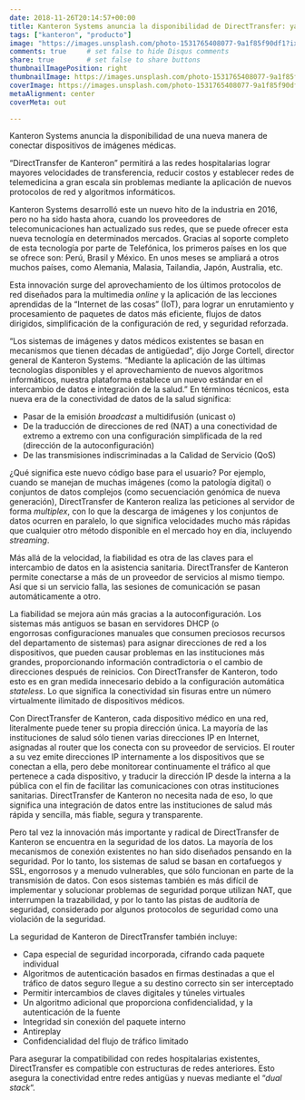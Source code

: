 ```yaml
---
date: 2018-11-26T20:14:57+00:00
title: Kanteron Systems anuncia la disponibilidad de DirectTransfer: ya no harán falta cortafuegos, SSL o NAT
tags: ["kanteron", "producto"]
image: "https://images.unsplash.com/photo-1531765408077-9a1f85f90df1?ixlib=rb-0.3.5&ixid=eyJhcHBfaWQiOjEyMDd9&s=5552dcbc19e44defbe7327577f0a2835&auto=format&fit=crop&w=1352&q=80"
comments: true     # set false to hide Disqus comments
share: true        # set false to share buttons
thumbnailImagePosition: right
thumbnailImage: https://images.unsplash.com/photo-1531765408077-9a1f85f90df1?ixlib=rb-0.3.5&ixid=eyJhcHBfaWQiOjEyMDd9&s=5552dcbc19e44defbe7327577f0a2835&auto=format&fit=crop&w=1352&q=80
coverImage: https://images.unsplash.com/photo-1531765408077-9a1f85f90df1?ixlib=rb-0.3.5&ixid=eyJhcHBfaWQiOjEyMDd9&s=5552dcbc19e44defbe7327577f0a2835&auto=format&fit=crop&w=1352&q=80
metaAlignment: center
coverMeta: out

---
```

Kanteron Systems anuncia la disponibilidad de una nueva manera de conectar dispositivos de imágenes médicas.

<!--more-->

&#8220;DirectTransfer de Kanteron&#8221; permitirá a las redes hospitalarias lograr mayores velocidades de transferencia, reducir costos y establecer redes de telemedicina a gran escala sin problemas mediante la aplicación de nuevos protocolos de red y algoritmos informáticos.

Kanteron Systems desarrolló este un nuevo hito de la industria en 2016, pero no ha sido hasta ahora, cuando los proveedores de telecomunicaciones han actualizado sus redes, que se puede ofrecer esta nueva tecnología en determinados mercados. Gracias al soporte completo de esta tecnología por parte de Telefónica, los primeros países en los que se ofrece son: Perú, Brasil y México. En unos meses se ampliará a otros muchos países, como Alemania, Malasia, Tailandia, Japón, Australia, etc.

Esta innovación surge del aprovechamiento de los últimos protocolos de red diseñados para la multimedia _online_ y la aplicación de las lecciones aprendidas de la &#8220;Internet de las cosas&#8221; (IoT), para lograr un enrutamiento y procesamiento de paquetes de datos más eficiente, flujos de datos dirigidos, simplificación de la configuración de red, y seguridad reforzada.

&#8220;Los sistemas de imágenes y datos médicos existentes se basan en mecanismos que tienen décadas de antigüedad&#8221;, dijo Jorge Cortell, director general de Kanteron Systems. &#8220;Mediante la aplicación de las últimas tecnologías disponibles y el aprovechamiento de nuevos algoritmos informáticos, nuestra plataforma establece un nuevo estándar en el intercambio de datos e integración de la salud.&#8221; En términos técnicos, esta nueva era de la conectividad de datos de la salud significa:

  * Pasar de la emisión _broadcast_ a multidifusión (unicast o)
  * De la traducción de direcciones de red (NAT) a una conectividad de extremo a extremo con una configuración simplificada de la red (dirección de la autoconfiguración)
  * De las transmisiones indiscriminadas a la Calidad de Servicio (QoS)

¿Qué significa este nuevo código base para el usuario? Por ejemplo, cuando se manejan de muchas imágenes (como la patología digital) o conjuntos de datos complejos (como secuenciación genómica de nueva generación), DirectTransfer de Kanteron realiza las peticiones al servidor de forma _multiplex_, con lo que la descarga de imágenes y los conjuntos de datos ocurren en paralelo, lo que significa velocidades mucho más rápidas que cualquier otro método disponible en el mercado hoy en día, incluyendo _streaming_.

Más allá de la velocidad, la fiabilidad es otra de las claves para el intercambio de datos en la asistencia sanitaria. DirectTransfer de Kanteron permite conectarse a más de un proveedor de servicios al mismo tiempo. Así que si un servicio falla, las sesiones de comunicación se pasan automáticamente a otro.

La fiabilidad se mejora aún más gracias a la autoconfiguración. Los sistemas más antiguos se basan en servidores DHCP (o engorrosas configuraciones manuales que consumen preciosos recursos del departamento de sistemas) para asignar direcciones de red a los dispositivos, que pueden causar problemas en las instituciones más grandes, proporcionando información contradictoria o el cambio de direcciones después de reinicios. Con DirectTransfer de Kanteron, todo esto es en gran medida innecesario debido a la configuración automática _stateless_. Lo que significa la conectividad sin fisuras entre un número virtualmente ilimitado de dispositivos médicos.

Con DirectTransfer de Kanteron, cada dispositivo médico en una red, literalmente puede tener su propia dirección única. La mayoría de las instituciones de salud sólo tienen varias direcciones IP en Internet, asignadas al router que los conecta con su proveedor de servicios. El router a su vez emite direcciones IP internamente a los dispositivos que se conectan a ella, pero debe monitorear continuamente el tráfico al que pertenece a cada dispositivo, y traducir la dirección IP desde la interna a la pública con el fin de facilitar las comunicaciones con otras instituciones sanitarias. DirectTransfer de Kanteron no necesita nada de eso, lo que significa una integración de datos entre las instituciones de salud más rápida y sencilla, más fiable, segura y transparente.

Pero tal vez la innovación más importante y radical de DirectTransfer de Kanteron se encuentra en la seguridad de los datos. La mayoría de los mecanismos de conexión existentes no han sido diseñados pensando en la seguridad. Por lo tanto, los sistemas de salud se basan en cortafuegos y SSL, engorrosos y a menudo vulnerables, que sólo funcionan en parte de la transmisión de datos. Con esos sistemas también es más difícil de implementar y solucionar problemas de seguridad porque utilizan NAT, que interrumpen la trazabilidad, y por lo tanto las pistas de auditoría de seguridad, considerado por algunos protocolos de seguridad como una violación de la seguridad.

La seguridad de Kanteron de DirectTransfer también incluye:

  * Capa especial de seguridad incorporada, cifrando cada paquete individual
  * Algoritmos de autenticación basados en firmas destinadas a que el tráfico de datos seguro llegue a su destino correcto sin ser interceptado
  * Permitir intercambios de claves digitales y túneles virtuales
  * Un algoritmo adicional que proporciona confidencialidad, y la autenticación de la fuente
  * Integridad sin conexión del paquete interno
  * Antireplay
  * Confidencialidad del flujo de tráfico limitado

Para asegurar la compatibilidad con redes hospitalarias existentes, DirectTransfer es compatible con estructuras de redes anteriores. Esto asegura la conectividad entre redes antigüas y nuevas mediante el &#8220;_dual stack_&#8220;.
